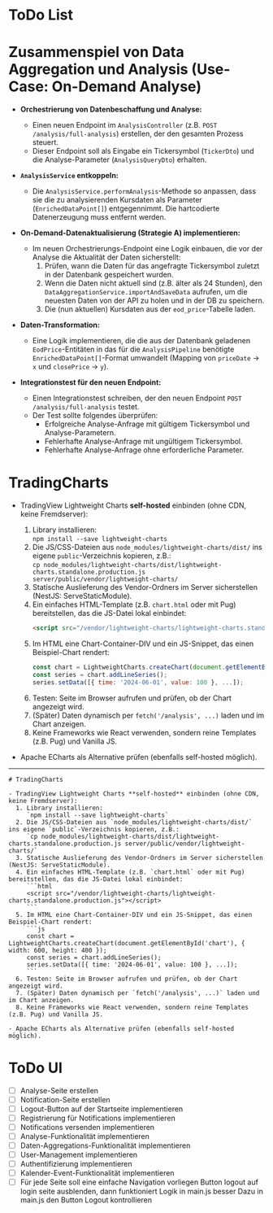 # ToDo List

# Zusammenspiel von Data Aggregation und Analysis (Use-Case: On-Demand Analyse)

- **Orchestrierung von Datenbeschaffung und Analyse:**

  - Einen neuen Endpoint im `AnalysisController` (z.B. `POST /analysis/full-analysis`) erstellen, der den gesamten Prozess steuert.
  - Dieser Endpoint soll als Eingabe ein Tickersymbol (`TickerDto`) und die Analyse-Parameter (`AnalysisQueryDto`) erhalten.

- **`AnalysisService` entkoppeln:**

  - Die `AnalysisService.performAnalysis`-Methode so anpassen, dass sie die zu analysierenden Kursdaten als Parameter (`EnrichedDataPoint[]`) entgegennimmt. Die hartcodierte Datenerzeugung muss entfernt werden.

- **On-Demand-Datenaktualisierung (Strategie A) implementieren:**

  - Im neuen Orchestrierungs-Endpoint eine Logik einbauen, die vor der Analyse die Aktualität der Daten sicherstellt:
    1.  Prüfen, wann die Daten für das angefragte Tickersymbol zuletzt in der Datenbank gespeichert wurden.
    2.  Wenn die Daten nicht aktuell sind (z.B. älter als 24 Stunden), den `DataAggregationService.importAndSaveData` aufrufen, um die neuesten Daten von der API zu holen und in der DB zu speichern.
    3.  Die (nun aktuellen) Kursdaten aus der `eod_price`-Tabelle laden.

- **Daten-Transformation:**

  - Eine Logik implementieren, die die aus der Datenbank geladenen `EodPrice`-Entitäten in das für die `AnalysisPipeline` benötigte `EnrichedDataPoint[]`-Format umwandelt (Mapping von `priceDate` -> `x` und `closePrice` -> `y`).

- **Integrationstest für den neuen Endpoint:**
  - Einen Integrationstest schreiben, der den neuen Endpoint `POST /analysis/full-analysis` testet.
  - Der Test sollte folgendes überprüfen:
    - Erfolgreiche Analyse-Anfrage mit gültigem Tickersymbol und Analyse-Parametern.
    - Fehlerhafte Analyse-Anfrage mit ungültigem Tickersymbol.
    - Fehlerhafte Analyse-Anfrage ohne erforderliche Parameter.

# TradingCharts

- TradingView Lightweight Charts **self-hosted** einbinden (ohne CDN, keine Fremdserver):

  1. Library installieren:  
     `npm install --save lightweight-charts`
  2. Die JS/CSS-Dateien aus `node_modules/lightweight-charts/dist/` ins eigene `public`-Verzeichnis kopieren, z.B.:  
     `cp node_modules/lightweight-charts/dist/lightweight-charts.standalone.production.js server/public/vendor/lightweight-charts/`
  3. Statische Auslieferung des Vendor-Ordners im Server sicherstellen (NestJS: ServeStaticModule).
  4. Ein einfaches HTML-Template (z.B. `chart.html` oder mit Pug) bereitstellen, das die JS-Datei lokal einbindet:
     ```html
     <script src="/vendor/lightweight-charts/lightweight-charts.standalone.production.js"></script>
     ```
  5. Im HTML eine Chart-Container-DIV und ein JS-Snippet, das einen Beispiel-Chart rendert:
     ```js
     const chart = LightweightCharts.createChart(document.getElementById('chart'), { width: 600, height: 400 });
     const series = chart.addLineSeries();
     series.setData([{ time: '2024-06-01', value: 100 }, ...]);
     ```
  6. Testen: Seite im Browser aufrufen und prüfen, ob der Chart angezeigt wird.
  7. (Später) Daten dynamisch per `fetch('/analysis', ...)` laden und im Chart anzeigen.
  8. Keine Frameworks wie React verwenden, sondern reine Templates (z.B. Pug) und Vanilla JS.

- Apache ECharts als Alternative prüfen (ebenfalls self-hosted möglich).

---

````<!-- filepath: /home/christian/Programmierung/trading/ToDo.md -->
# TradingCharts

- TradingView Lightweight Charts **self-hosted** einbinden (ohne CDN, keine Fremdserver):
  1. Library installieren:
     `npm install --save lightweight-charts`
  2. Die JS/CSS-Dateien aus `node_modules/lightweight-charts/dist/` ins eigene `public`-Verzeichnis kopieren, z.B.:
     `cp node_modules/lightweight-charts/dist/lightweight-charts.standalone.production.js server/public/vendor/lightweight-charts/`
  3. Statische Auslieferung des Vendor-Ordners im Server sicherstellen (NestJS: ServeStaticModule).
  4. Ein einfaches HTML-Template (z.B. `chart.html` oder mit Pug) bereitstellen, das die JS-Datei lokal einbindet:
     ```html
     <script src="/vendor/lightweight-charts/lightweight-charts.standalone.production.js"></script>
     ```
  5. Im HTML eine Chart-Container-DIV und ein JS-Snippet, das einen Beispiel-Chart rendert:
     ```js
     const chart = LightweightCharts.createChart(document.getElementById('chart'), { width: 600, height: 400 });
     const series = chart.addLineSeries();
     series.setData([{ time: '2024-06-01', value: 100 }, ...]);
     ```
  6. Testen: Seite im Browser aufrufen und prüfen, ob der Chart angezeigt wird.
  7. (Später) Daten dynamisch per `fetch('/analysis', ...)` laden und im Chart anzeigen.
  8. Keine Frameworks wie React verwenden, sondern reine Templates (z.B. Pug) und Vanilla JS.

- Apache ECharts als Alternative prüfen (ebenfalls self-hosted möglich).
````

# ToDo UI

- [ ] Analyse-Seite erstellen
- [ ] Notification-Seite erstellen
- [ ] Logout-Button auf der Startseite implementieren
- [ ] Registrierung für Notifications implementieren
- [ ] Notifications versenden implementieren
- [ ] Analyse-Funktionalität implementieren
- [ ] Daten-Aggregations-Funktionalität implementieren
- [ ] User-Management implementieren
- [ ] Authentifizierung implementieren
- [ ] Kalender-Event-Funktionalität implementieren
- [ ] Für jede Seite soll eine einfache Navigation vorliegen
      Button logout auf login seite ausblenden, dann funktioniert Logik in main.js besser
      Dazu in main.js den Button Logout kontrollieren

